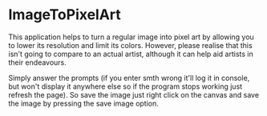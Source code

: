 # ImageToPixelArt
This application helps to turn a regular image into pixel art by allowing you to lower its resolution and limit its colors. However, please realise that this isn't going to compare to an actual artist, although it can help aid artists in their endeavours.

Simply answer the prompts (if you enter smth wrong it'll log it in console, but won't display it anywhere else so if the program stops working just refresh the page). So save the image just right click on the canvas and save the image by pressing the save image option.
